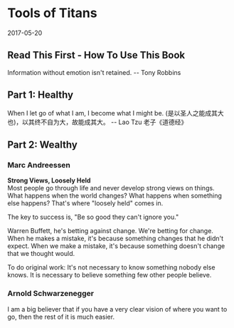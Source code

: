 # Tools of Titans
2017-05-20


## Read This First - How To Use This Book
Information without emotion isn't retained.
    -- Tony Robbins


## Part 1: Healthy
When I let go of what I am, I become what I might be.
(是以圣人之能成其大也)，以其终不自为大，故能成其大。
    -- Lao Tzu 老子《道德经》


## Part 2: Wealthy
### Marc Andreessen
__Strong Views, Loosely Held__  
Most people go through life and never develop strong views on things.
What happens when the world changes? What happens when something else happens? That's where "loosely held" comes in.

The key to success is, "Be so good they can't ignore you."

Warren Buffett, he's betting against change. We're betting for change. When he makes a mistake, it's because something changes that he didn't expect. When we make a mistake, it's because something doesn't change that we thought would.

To do original work: It's not necessary to know something nobody else knows. It is necessary to believe something few other people believe.


### Arnold Schwarzenegger
I am a big believer that if you have a very clear vision of where you want to go, then the rest of it is much easier.
